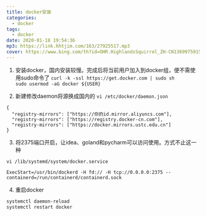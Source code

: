 ```yaml
---
title: docker安装
categories:
  - docker
tags:
  - docker
date: 2020-01-18 19:54:36
mp3: https://link.hhtjim.com/163/27925517.mp3
cover: https://www.bing.com/th?id=OHR.HighlandsSquirrel_ZH-CN1369975915_1920x1080.jpg&rf=LaDigue_1920x1080.jpg
---
```



1. 安装docker，国内安装较慢。完成后将当前用户加入到docker组，便不需使用sudo命令了
`curl -k -ssl https://get.docker.com | sudo sh`  
`sudo usermod -aG docker ${USER}`

2. 新建修改daemon将源换成国内的
`vi /etc/docker/daemon.json`
```
{
  "registry-mirrors": ["https://你的id.mirror.aliyuncs.com"],
  "registry-mirrors": ["https://registry.docker-cn.com"],
  "registry-mirrors": ["https://docker.mirrors.ustc.edu.cn"]
}
```

3. 将2375端口开启，让idea、goland和pycharm可以访问使用。方式不止这一种

`vi /lib/systemd/system/docker.service`
```
ExecStart=/usr/bin/dockerd -H fd:// -H tcp://0.0.0.0:2375 --containerd=/run/containerd/containerd.sock
```

4. 重启docker
```bash
systemctl daemon-reload
systemctl restart docker
```
